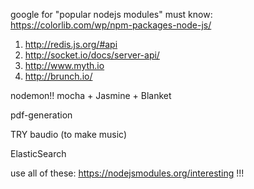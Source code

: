 google for "popular nodejs modules"
must know: https://colorlib.com/wp/npm-packages-node-js/

1. http://redis.js.org/#api
2. http://socket.io/docs/server-api/
3. http://www.myth.io
4. http://brunch.io/

nodemon!!
mocha + Jasmine + Blanket

pdf-generation

TRY baudio (to make music)

ElasticSearch

use all of these: https://nodejsmodules.org/interesting !!!